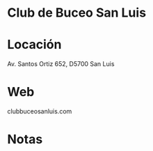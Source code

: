 Club de Buceo San Luis
====================================

# Locación
Av. Santos Ortiz 652, D5700 San Luis

# Web
clubbuceosanluis.com

# Notas
